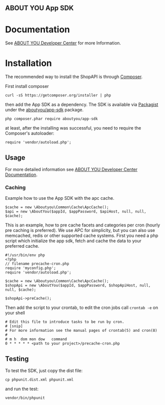 ## ABOUT YOU App SDK

# Documentation 

See [ABOUT YOU Developer Center](https://developer.aboutyou.de/) for more Information.

# Installation

The recommended way to install the ShopAPI is through [Composer](http://getcomposer.org).

First install composer

    curl -sS https://getcomposer.org/installer | php

then add the App SDK as a dependency. 
The SDK is available via [Packagist](https://packagist.org/) under the [aboutyou/app-sdk](https://packagist.org/packages/aboutyou/app-sdk) package.

    php composer.phar require aboutyou/app-sdk

at least, after the installing was successful, you need to require the Composer's autoloader:

    require 'vendor/autoload.php';

## Usage

For more detailed information see [ABOUT YOU Developer Center Documentation](https://developer.aboutyou.de/doc).

### Caching

Example how to use the App SDK with the apc cache.

    $cache = new \Aboutyou\Common\Cache\ApcCache();
    $api = new \AboutYou($appId, $appPassword, $apiHost, null, null, $cache);

This is an example, how to pre cache facets and categories per cron (hourly pre caching is preferred). 
We use APC for simplicity, but you can also use memcached, redis or other supported cache systems. 
First you need a php script which initialize the app sdk, fetch and cache the data to your preferred cache.

    #!/usr/bin/env php
    <?php
    // filename precache-cron.php
    require 'myconfig.php';
    require 'vendor/autoload.php';
    
    $cache = new \Aboutyou\Common\Cache\ApcCache();
    $shopApi = new \AboutYou($appId, $appPassword, $shopApiHost, null, null, $cache);
    
    $shopApi->preCache();


Then add the script to your crontab, 
to edit the cron jobs call `crontab -e` on your shell

    # Edit this file to introduce tasks to be run by cron.
    # [snip]
    # For more information see the manual pages of crontab(5) and cron(8)
    # 
    # m h  dom mon dow   command
    0 * * * * * <path to your project>/precache-cron.php

## Testing

To test the SDK, just copy the dist file:

    cp phpunit.dist.xml phpunit.xml

and run the test:

    vendor/bin/phpunit

